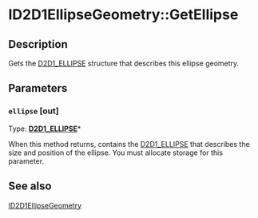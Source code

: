 # ID2D1EllipseGeometry::GetEllipse

## Description

Gets the [D2D1_ELLIPSE](https://learn.microsoft.com/windows/win32/api/d2d1/ns-d2d1-d2d1_ellipse) structure that describes this ellipse geometry.

## Parameters

### `ellipse` [out]

Type: **[D2D1_ELLIPSE](https://learn.microsoft.com/windows/win32/api/d2d1/ns-d2d1-d2d1_ellipse)***

When this method returns, contains the [D2D1_ELLIPSE](https://learn.microsoft.com/windows/win32/api/d2d1/ns-d2d1-d2d1_ellipse) that describes the size and position of the ellipse. You must allocate storage for this parameter.

## See also

[ID2D1EllipseGeometry](https://learn.microsoft.com/windows/win32/api/d2d1/nn-d2d1-id2d1ellipsegeometry)